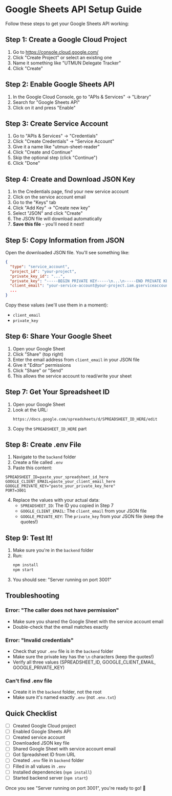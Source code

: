 # Google Sheets API Setup Guide

Follow these steps to get your Google Sheets API working:

## Step 1: Create a Google Cloud Project

1. Go to https://console.cloud.google.com/
2. Click "Create Project" or select an existing one
3. Name it something like "UTMUN Delegate Tracker"
4. Click "Create"

## Step 2: Enable Google Sheets API

1. In the Google Cloud Console, go to "APIs & Services" → "Library"
2. Search for "Google Sheets API"
3. Click on it and press "Enable"

## Step 3: Create Service Account

1. Go to "APIs & Services" → "Credentials"
2. Click "Create Credentials" → "Service Account"
3. Give it a name like "utmun-sheet-reader"
4. Click "Create and Continue"
5. Skip the optional step (click "Continue")
6. Click "Done"

## Step 4: Create and Download JSON Key

1. In the Credentials page, find your new service account
2. Click on the service account email
3. Go to the "Keys" tab
4. Click "Add Key" → "Create new key"
5. Select "JSON" and click "Create"
6. The JSON file will download automatically
7. **Save this file** - you'll need it next!

## Step 5: Copy Information from JSON

Open the downloaded JSON file. You'll see something like:

```json
{
  "type": "service_account",
  "project_id": "your-project",
  "private_key_id": "...",
  "private_key": "-----BEGIN PRIVATE KEY-----\n...\n-----END PRIVATE KEY-----\n",
  "client_email": "your-service-account@your-project.iam.gserviceaccount.com",
  ...
}
```

Copy these values (we'll use them in a moment):
- `client_email`
- `private_key`

## Step 6: Share Your Google Sheet

1. Open your Google Sheet
2. Click "Share" (top right)
3. Enter the email address from `client_email` in your JSON file
4. Give it "Editor" permissions
5. Click "Share" or "Send"
6. This allows the service account to read/write your sheet

## Step 7: Get Your Spreadsheet ID

1. Open your Google Sheet
2. Look at the URL:
   ```
   https://docs.google.com/spreadsheets/d/SPREADSHEET_ID_HERE/edit
   ```
3. Copy the `SPREADSHEET_ID_HERE` part

## Step 8: Create .env File

1. Navigate to the `backend` folder
2. Create a file called `.env`
3. Paste this content:

```env
SPREADSHEET_ID=paste_your_spreadsheet_id_here
GOOGLE_CLIENT_EMAIL=paste_your_client_email_here
GOOGLE_PRIVATE_KEY="paste_your_private_key_here"
PORT=3001
```

4. Replace the values with your actual data:
   - `SPREADSHEET_ID`: The ID you copied in Step 7
   - `GOOGLE_CLIENT_EMAIL`: The `client_email` from your JSON file
   - `GOOGLE_PRIVATE_KEY`: The `private_key` from your JSON file (keep the quotes!)

## Step 9: Test It!

1. Make sure you're in the `backend` folder
2. Run:
   ```bash
   npm install
   npm start
   ```
3. You should see: "Server running on port 3001"

## Troubleshooting

### Error: "The caller does not have permission"
- Make sure you shared the Google Sheet with the service account email
- Double-check that the email matches exactly

### Error: "Invalid credentials"
- Check that your `.env` file is in the `backend` folder
- Make sure the private key has the `\n` characters (keep the quotes!)
- Verify all three values (SPREADSHEET_ID, GOOGLE_CLIENT_EMAIL, GOOGLE_PRIVATE_KEY)

### Can't find .env file
- Create it in the `backend` folder, not the root
- Make sure it's named exactly `.env` (not `.env.txt`)

## Quick Checklist

- [ ] Created Google Cloud project
- [ ] Enabled Google Sheets API
- [ ] Created service account
- [ ] Downloaded JSON key file
- [ ] Shared Google Sheet with service account email
- [ ] Got Spreadsheet ID from URL
- [ ] Created `.env` file in `backend` folder
- [ ] Filled in all values in `.env`
- [ ] Installed dependencies (`npm install`)
- [ ] Started backend server (`npm start`)

Once you see "Server running on port 3001", you're ready to go! 🎉

